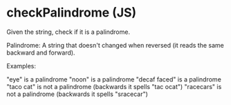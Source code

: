 # checkPalindrome (JS)
Given the string, check if it is a palindrome.

Palindrome:
A string that doesn't changed when reversed (it reads the same backward and forward).

Examples:

"eye" is a palindrome
"noon" is a palindrome
"decaf faced" is a palindrome
"taco cat" is not a palindrome (backwards it spells "tac ocat")
"racecars" is not a palindrome (backwards it spells "sracecar")
